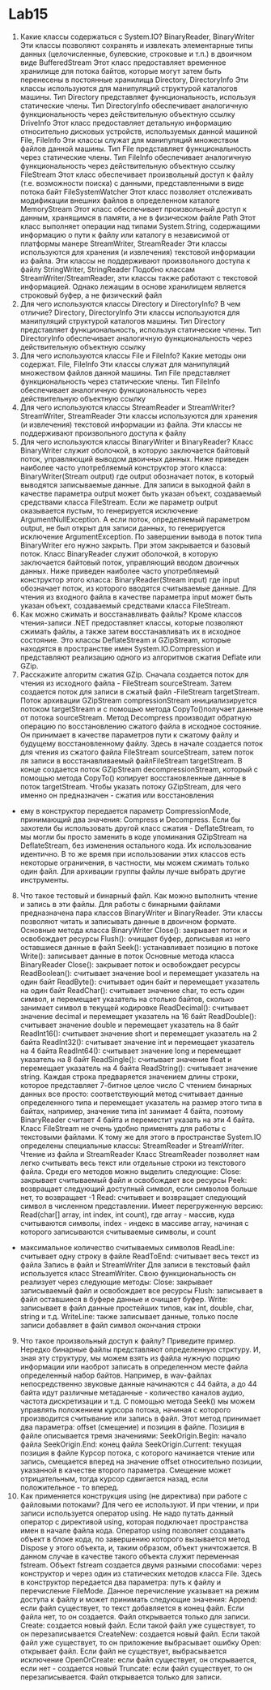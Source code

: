 # Lab15
1. Какие классы содержаться с System.IO?
BinaryReader, BinaryWriter
Эти классы позволяют сохранять и извлекать элементарные типы данных (целочисленные,
булевские, строковые и т.п.) в двоичном виде
BufferedStream
Этот класс предоставляет временное хранилище для потока байтов, которые могут затем быть
перенесены в постоянные хранилища
Directory, DirectoryInfo
Эти классы используются для манипуляций структурой каталогов машины. Тип Directory
представляет функциональность, используя статические члены. Тип DirectoryInfo обеспечивает
аналогичную функциональность через действительную объектную ссылку
DriveInfo
Этот класс предоставляет детальную информацию относительно дисковых устройств,
используемых данной машиной
File, FileInfo
Эти классы служат для манипуляций множеством файлов данной машины. Тип File представляет
функциональность через статические члены. Тип FileInfo обеспечивает аналогичную функциональность
через действительную объектную ссылку
FileStream
Этот класс обеспечивает произвольный доступ к файлу (т.е. возможности поиска) с данными,
представленными в виде потока байт
FileSystemWatcher
Этот класс позволяет отслеживать модификации внешних файлов в определенном каталоге
MemoryStream
Этот класс обеспечивает произвольный доступ к данным, хранящимся в памяти, а не в физическом
файле
Path
Этот класс выполняет операции над типами System.String, содержащими информацию о пути к
файлу или каталогу в независимой от платформы манере
StreamWriter, StreamReader
Эти классы используются для хранения (и извлечения) текстовой информации из файла. Эти
классы не поддерживают произвольного доступа к файлу
StringWriter, StringReader
Подобно классам StreamWriter/StreamReader, эти классы также работают с текстовой
информацией. Однако лежащим в основе хранилищем является строковый буфер, а не физический файл
2. Для чего используются классы Directory и DirectoryInfo? В чем отличие?
Directory, DirectoryInfo
Эти классы используются для манипуляций структурой каталогов машины. Тип Directory
представляет функциональность, используя статические члены. Тип DirectoryInfo обеспечивает
аналогичную функциональность через действительную объектную ссылку
3. Для чего используются классы File и FileInfo? Какие методы они содержат.
File, FileInfo
Эти классы служат для манипуляций множеством файлов данной машины. Тип File представляет
функциональность через статические члены. Тип FileInfo обеспечивает аналогичную функциональность
через действительную объектную ссылку
4. Для чего используются классы StreamReader и StreamWriter?
StreamWriter, StreamReader
Эти классы используются для хранения (и извлечения) текстовой информации из файла. Эти
классы не поддерживают произвольного доступа к файлу
5. Для чего используются классы BinaryWriter и BinaryReader?
Класс BinaryWriter служит оболочкой, в которую заключается байтовый поток, управляющий
выводом двоичных данных. Ниже приведен наиболее часто употребляемый конструктор этого класса:
BinaryWriter(Stream output)
где output обозначает поток, в который выводятся записываемые данные. Для записи в выходной
файл в качестве параметра output может быть указан объект, создаваемый средствами класса FileStream.
Если же параметр output оказывается пустым, то генерируется исключение ArgumentNullException. А
если поток, определяемый параметром output, не был открыт для записи данных, то генерируется
исключение ArgumentException. По завершении вывода в поток типа BinaryWriter его нужно закрыть.
При этом закрывается и базовый поток.
Класс BinaryReader служит оболочкой, в которую заключается байтовый поток, управляющий
вводом двоичных данных. Ниже приведен наиболее часто употребляемый конструктор этого класса:
BinaryReader(Stream input)
где input обозначает поток, из которого вводятся считываемые данные. Для чтения из входного
файла в качестве параметра input может быть указан объект, создаваемый средствами класса FileStream.
6. Как можно сжимать и восстанавливать файлы?
Кроме классов чтения-записи .NET предоставляет классы, которые позволяют сжимать файлы, а
также затем восстанавливать их в исходное состояние.
Это классы DeflateStream и GZipStream, которые находятся в пространстве
имен System.IO.Compression и представляют реализацию одного из алгоритмов сжатия Deflate или
GZip.
7. Расскажите алгоритм сжатия GZip.
Сначала создается поток для чтения из исходного файла - FileStream sourceStream. Затем создается
поток для записи в сжатый файл -FileStream targetStream. Поток архивации GZipStream
compressionStream инициализируется потоком targetStream и с помощью метода CopyTo()получает
данные от потока sourceStream.
Метод Decompress производит обратную операцию по восстановлению сжатого файла в исходное
состояние. Он принимает в качестве параметров пути к сжатому файлу и будущему восстановленному
файлу.
Здесь в начале создается поток для чтения из сжатого файла FileStream sourceStream, затем поток
ля записи в восстанавливаемый файлFileStream targetStream. В конце создается поток GZipStream
decompressionStream, который с помощью метода CopyTo() копирует восстановленные данные в поток
targetStream.
Чтобы указать потоку GZipStream, для чего именно он предназначен - сжатия или восстановления
- ему в конструктор передается параметр CompressionMode, принимающий два значения: Compress и
Decompress.
Если бы захотели бы использовать другой класс сжатия - DeflateStream, то мы могли бы просто
заменить в коде упоминания GZipStream на DeflateStream, без изменения остального кода. Их
использование идентично.
В то же время при использовании этих классов есть некоторые ограничения, в частности, мы
можем сжимать только один файл. Для архивации группы файлы лучше выбрать другие инструменты.
8. Что такое тестовый и бинарный файл. Как можно выполнить чтение и запись в эти файлы.
Для работы с бинарными файлами предназначена пара классов BinaryWriter и BinaryReader. Эти
классы позволяют читать и записывать данные в двоичном формате.
Основные метода класса BinaryWriter
Close(): закрывает поток и освобождает ресурсы
Flush(): очищает буфер, дописывая из него оставшиеся данные в файл
Seek(): устанавливает позицию в потоке
Write(): записывает данные в поток
Основные метода класса BinaryReader
Close(): закрывает поток и освобождает ресурсы
ReadBoolean(): считывает значение bool и перемещает указатель на один байт
ReadByte(): считывает один байт и перемещает указатель на один байт
ReadChar(): считывает значение char, то есть один символ, и перемещает указатель на столько
байтов, сколько занимает символ в текущей кодировке
ReadDecimal(): считывает значение decimal и перемещает указатель на 16 байт
ReadDouble(): считывает значение double и перемещает указатель на 8 байт
ReadInt16(): считывает значение short и перемещает указатель на 2 байта
ReadInt32(): считывает значение int и перемещает указатель на 4 байта
ReadInt64(): считывает значение long и перемещает указатель на 8 байт
ReadSingle(): считывает значение float и перемещает указатель на 4 байта
ReadString(): считывает значение string. Каждая строка предваряется значением длины строки,
которое представляет 7-битное целое число
С чтением бинарных данных все просто: соответствующий метод считывает данные
определенного типа и перемещает указатель на размер этого типа в байтах, например, значение типа int
занимает 4 байта, поэтому BinaryReader считает 4 байта и переместит указать на эти 4 байта.
Класс FileStream не очень удобно применять для работы с текстовыми файлами. К тому же для
этого в пространстве System.IO определены специальные классы: StreamReader и StreamWriter.
Чтение из файла и StreamReader
Класс StreamReader позволяет нам легко считывать весь текст или отдельные строки из текстового
файла. Среди его методов можно выделить следующие:
Close: закрывает считываемый файл и освобождает все ресурсы
Peek: возвращает следующий доступный символ, если символов больше нет, то возвращает -1
Read: считывает и возвращает следующий символ в численном представлении. Имеет
перегруженную версию: Read(char[] array, int index, int count), где array - массив, куда считываются
символы, index - индекс в массиве array, начиная с которого записываются считываемые символы, и count
- максимальное количество считываемых символов
ReadLine: считывает одну строку в файле
ReadToEnd: считывает весь текст из файла
Запись в файл и StreamWriter
Для записи в текстовый файл используется класс StreamWriter. Свою функциональность он
реализует через следующие методы:
Close: закрывает записываемый файл и освобождает все ресурсы
Flush: записывает в файл оставшиеся в буфере данные и очищает буфер.
Write: записывает в файл данные простейших типов, как int, double, char, string и т.д.
WriteLine: также записывает данные, только после записи добавляет в файл символ окончания
строки
9. Что такое произвольный доступ к файлу? Приведите пример.
Нередко бинарные файлы представляют определенную стрктуру. И, зная эту структуру, мы можем
взять из файла нужную порцию информации или наоброт записать в определенном месте файла
определенный набор байтов. Например, в wav-файлах непосредственно звуковые данные начинаются с
44 байта, а до 44 байта идут различные метаданные - количество каналов аудио, частота дискретизации и
т.д.
С помощью метода Seek() мы можем управлять положением курсора потока, начиная с которого
производится считывание или запись в файл. Этот метод принимает два параметра: offset (смещение) и
позиция в файле. Позиция в файле описывается тремя значениями:
SeekOrigin.Begin: начало файла
SeekOrigin.End: конец файла
SeekOrigin.Current: текущая позиция в файле
Курсор потока, с которого начинается чтение или запись, смещается вперед на значение offset
относительно позиции, указанной в качестве второго параметра. Смещение может отрицательным, тогда
курсор сдвигается назад, если положительное - то вперед.
10. Как применяется конструкция using (не директива) при работе с файловыми потоками? Для
чего ее используют.
И при чтении, и при записи используется оператор using. Не надо путать данный оператор с
директивой using, которая подключает пространства имен в начале файла кода. Оператор using позволяет
создавать объект в блоке кода, по завершению которого вызывается метод Dispose у этого объекта, и,
таким образом, объект уничтожается. В данном случае в качестве такого объекта служит
переменная fstream.
Объект fstream создается двумя разными способами: через конструктор и через один из
статических методов класса File.
Здесь в конструктор передается два параметра: путь к файлу и перечисление FileMode. Данное
перечисление указывает на режим доступа к файлу и может принимать следующие значения:
Append: если файл существует, то текст добавляется в конец файл. Если файла нет, то он
создается. Файл открывается только для записи.
Create: создается новый файл. Если такой файл уже существует, то он перезаписывается
CreateNew: создается новый файл. Если такой файл уже существует, то он приложение
выбрасывает ошибку
Open: открывает файл. Если файл не существует, выбрасывается исключение
OpenOrCreate: если файл существует, он открывается, если нет - создается новый
Truncate: если файл существует, то он перезаписывается. Файл открывается только для записи.
